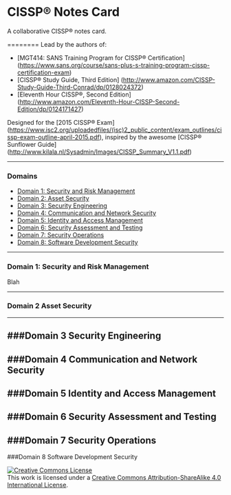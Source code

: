 # CISSP® Notes Card
A collaborative CISSP® notes card.

========
Lead by the authors of:
 - [MGT414: SANS Training Program for CISSP® Certification] (https://www.sans.org/course/sans-plus-s-training-program-cissp-certification-exam)
 - [CISSP® Study Guide, Third Edition] (http://www.amazon.com/CISSP-Study-Guide-Third-Conrad/dp/0128024372)
 - [Eleventh Hour CISSP®, Second Edition] (http://www.amazon.com/Eleventh-Hour-CISSP-Second-Edition/dp/0124171427)

Designed for the [2015 CISSP® Exam] (https://www.isc2.org/uploadedfiles/(isc)2_public_content/exam_outlines/cissp-exam-outline-april-2015.pdf), inspired by the awesome [CISSP® Sunflower Guide] (http://www.kilala.nl/Sysadmin/Images/CISSP_Summary_V1.1.pdf)

---------
### Domains
* [Domain 1: Security and Risk Management](#Domain-1-Security-and-Risk-Management) 
* [Domain 2: Asset Security](#Domain-2-Asset-Security) 
* [Domain 3: Security Engineering](#Domain-3-Security-Engineering) 
* [Domain 4: Communication and Network Security](#Domain-4-Communication-and-Network-Security) 
* [Domain 5: Identity and Access Management](#Domain-5-Identity-and-Access-Management) 
* [Domain 6: Security Assessment and Testing](#Domain-6-Security-Assessment-and-Testing) 
* [Domain 7: Security Operations](#Domain-7-Security-Operations) 
* [Domain 8: Software Development Security](#Domain-8-Software-Development-Security)

---------
### Domain 1: Security and Risk Management

Blah

---------
### Domain 2 Asset Security 
---------
###Domain 3 Security Engineering 
---------
###Domain 4 Communication and Network Security
---------
###Domain 5 Identity and Access Management
---------
###Domain 6 Security Assessment and Testing
---------
###Domain 7 Security Operations
---------
###Domain 8 Software Development Security

<a rel="license" href="http://creativecommons.org/licenses/by-sa/4.0/"><img alt="Creative Commons License" style="border-width:0" src="https://i.creativecommons.org/l/by-sa/4.0/88x31.png" /></a><br />This work is licensed under a <a rel="license" href="http://creativecommons.org/licenses/by-sa/4.0/">Creative Commons Attribution-ShareAlike 4.0 International License</a>.
